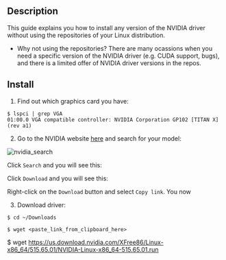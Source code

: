 Description
-----------

This guide explains you how to install any version of the NVIDIA driver without using the repositories of your Linux distribution. 

* Why not using the repositories? There are many ocassions when you need a specific version of the NVIDIA driver (e.g. CUDA support, bugs), and there is a limited offer of NVIDIA driver versions in the repos.


Install
-------

1. Find out which graphics card you have:
  ```
  $ lspci | grep VGA
  01:00.0 VGA compatible controller: NVIDIA Corporation GP102 [TITAN X] (rev a1)
  ```

2. Go to the NVIDIA website [here](https://www.nvidia.com/Download/Find.aspx) and search for your model:

  ![nvidia_search](https://user-images.githubusercontent.com/3996630/189359318-debc0b8a-7060-4c7d-a8b5-978ee308a218.png)
  
  Click `Search` and you will see this:
  
  Click `Download` and you will see this:
  
  Right-click on the `Download` button and select `Copy link`. You now
  
3. Download driver:
  ```
  $ cd ~/Downloads
  
  $ wget <paste_link_from_clipboard_here>
  ```
  
  $ wget https://us.download.nvidia.com/XFree86/Linux-x86_64/515.65.01/NVIDIA-Linux-x86_64-515.65.01.run
  ```

